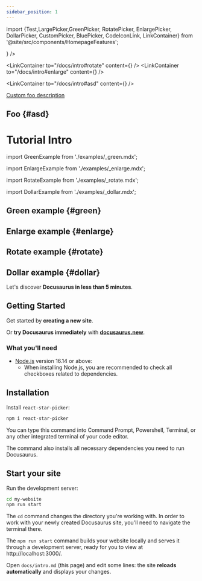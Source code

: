 ```yaml
---
sidebar_position: 1
---
```


import {Test,LargePicker,GreenPicker, RotatePicker, EnlargePicker, DollarPicker, CustomPicker, BluePicker, CodeIconLink, LinkContainer} from '@site/src/components/HomepageFeatures';

<Test />
<LargePicker />
<LinkContainer
to="/docs/intro#green"
content={<GreenPicker />}
/>

<LinkContainer
to="/docs/intro#rotate"
content={<RotatePicker />}
/>
<LinkContainer
to="/docs/intro#enlarge"
content={<EnlargePicker />}
/>
<DollarPicker />
<CustomPicker />
<BluePicker />

<CodeIconLink to="/docs/intro#asd" />

<LinkContainer
to="/docs/intro#asd"
content={<LargePicker />}
/>

[Custom foo description](intro#asd)

## Foo {#asd}

# Tutorial Intro

import GreenExample from './examples/\_green.mdx';

import EnlargeExample from './examples/\_enlarge.mdx';

import RotateExample from './examples/\_rotate.mdx';

import DollarExample from './examples/\_dollar.mdx';

## Green example {#green}

<GreenExample />

## Enlarge example {#enlarge}

<EnlargeExample />

## Rotate example {#rotate}

<RotateExample />

## Dollar example {#dollar}

<DollarExample />

Let's discover **Docusaurus in less than 5 minutes**.

## Getting Started

Get started by **creating a new site**.

Or **try Docusaurus immediately** with **[docusaurus.new](https://docusaurus.new)**.

### What you'll need

- [Node.js](https://nodejs.org/en/download/) version 16.14 or above:
  - When installing Node.js, you are recommended to check all checkboxes related to dependencies.

## Installation

Install `react-star-picker`:

```bash
npm i react-star-picker
```

You can type this command into Command Prompt, Powershell, Terminal, or any other integrated terminal of your code editor.

The command also installs all necessary dependencies you need to run Docusaurus.

## Start your site

Run the development server:

```bash
cd my-website
npm run start
```

The `cd` command changes the directory you're working with. In order to work with your newly created Docusaurus site, you'll need to navigate the terminal there.

The `npm run start` command builds your website locally and serves it through a development server, ready for you to view at http://localhost:3000/.

Open `docs/intro.md` (this page) and edit some lines: the site **reloads automatically** and displays your changes.
